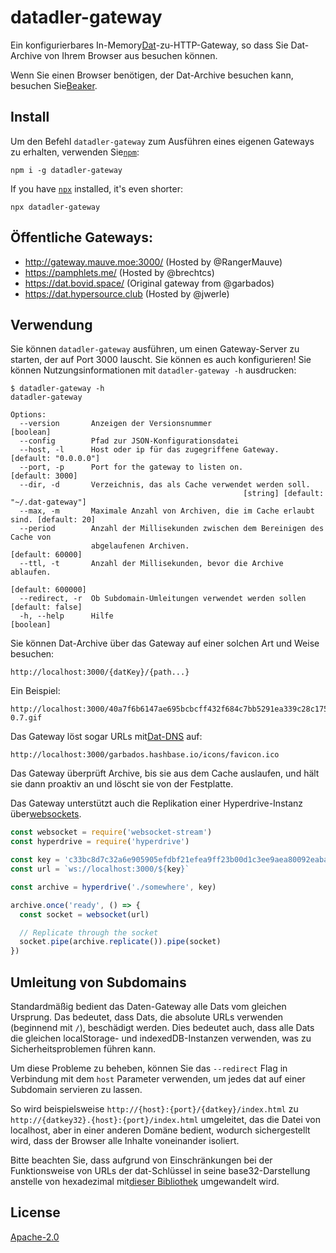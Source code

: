 # datadler-gateway

Ein konfigurierbares In-Memory[Dat](https://datproject.org/)-zu-HTTP-Gateway, so dass Sie Dat-Archive von Ihrem Browser aus besuchen können.

Wenn Sie einen Browser benötigen, der Dat-Archive besuchen kann, besuchen Sie[Beaker](https://beakerbrowser.com/).
## Install

Um den Befehl `datadler-gateway` zum Ausführen eines eigenen Gateways zu erhalten, verwenden Sie[`npm`](https://www.npmjs.com/):


```
npm i -g datadler-gateway
```

If you have [`npx`](https://github.com/zkat/npx) installed, it's even shorter:

```
npx datadler-gateway
```

## Öffentliche Gateways:

- http://gateway.mauve.moe:3000/ (Hosted by @RangerMauve)
- https://pamphlets.me/ (Hosted by @brechtcs)
- https://dat.bovid.space/ (Original gateway from @garbados)
- https://dat.hypersource.club (Hosted by @jwerle)

## Verwendung

Sie können `datadler-gateway` ausführen, um einen Gateway-Server zu starten, der auf Port 3000 lauscht. Sie können es auch konfigurieren! Sie können Nutzungsinformationen mit `datadler-gateway -h` ausdrucken:

```
$ datadler-gateway -h
datadler-gateway

Options:
  --version       Anzeigen der Versionsnummer                                  [boolean]
  --config        Pfad zur JSON-Konfigurationsdatei
  --host, -l      Host oder ip für das zugegriffene Gateway.        [default: "0.0.0.0"]
  --port, -p      Port for the gateway to listen on.                     [default: 3000]
  --dir, -d       Verzeichnis, das als Cache verwendet werden soll.
                                                    [string] [default: "~/.dat-gateway"]
  --max, -m       Maximale Anzahl von Archiven, die im Cache erlaubt sind. [default: 20]
  --period        Anzahl der Millisekunden zwischen dem Bereinigen des Cache von 
                  abgelaufenen Archiven.                                [default: 60000]
  --ttl, -t       Anzahl der Millisekunden, bevor die Archive ablaufen.
                                                                       [default: 600000]
  --redirect, -r  Ob Subdomain-Umleitungen verwendet werden sollen      [default: false]
  -h, --help      Hilfe                                                        [boolean]
```

Sie können Dat-Archive über das Gateway auf einer solchen Art und Weise besuchen:

```
http://localhost:3000/{datKey}/{path...}
```

Ein Beispiel:

```
http://localhost:3000/40a7f6b6147ae695bcbcff432f684c7bb5291ea339c28c1755896cdeb80bd2f9/assets/img/beaker-0.7.gif
```

Das Gateway löst sogar URLs mit[Dat-DNS](https://github.com/beakerbrowser/beaker/wiki/Authenticated-Dat-URLs-and-HTTPS-to-Dat-Discovery) auf:

```
http://localhost:3000/garbados.hashbase.io/icons/favicon.ico
```

Das Gateway überprüft Archive, bis sie aus dem Cache auslaufen, und hält sie dann proaktiv an und löscht sie von der Festplatte.

Das Gateway unterstützt auch die Replikation einer Hyperdrive-Instanz über[websockets](https://github.com/maxogden/websocket-stream).

```javascript
const websocket = require('websocket-stream')
const hyperdrive = require('hyperdrive')

const key = 'c33bc8d7c32a6e905905efdbf21efea9ff23b00d1c3ee9aea80092eaba6c4957'
const url = `ws://localhost:3000/${key}`

const archive = hyperdrive('./somewhere', key)

archive.once('ready', () => {
  const socket = websocket(url)

  // Replicate through the socket
  socket.pipe(archive.replicate()).pipe(socket)
})
```

## Umleitung von Subdomains

Standardmäßig bedient das Daten-Gateway alle Dats vom gleichen Ursprung. Das bedeutet, dass Dats, die absolute URLs verwenden (beginnend mit `/`), beschädigt werden.
Dies bedeutet auch, dass alle Dats die gleichen localStorage- und indexedDB-Instanzen verwenden, was zu Sicherheitsproblemen führen kann.

Um diese Probleme zu beheben, können Sie das `--redirect` Flag in Verbindung mit dem `host` Parameter verwenden, um jedes dat auf einer Subdomain servieren zu lassen.

So wird beispielsweise `http://{host}:{port}/{datkey}/index.html` zu `http://{datkey32}.{host}:{port}/index.html` umgeleitet, das die Datei von localhost, aber in einer anderen Domäne bedient, wodurch sichergestellt wird, dass der Browser alle Inhalte voneinander isoliert.

Bitte beachten Sie, dass aufgrund von Einschränkungen bei der Funktionsweise von URLs der dat-Schlüssel in seine base32-Darstellung anstelle von hexadezimal mit[dieser Bibliothek](https://github.com/RangerMauve/hex-to-32) umgewandelt wird.


## License

[Apache-2.0](https://www.apache.org/licenses/LICENSE-2.0)
